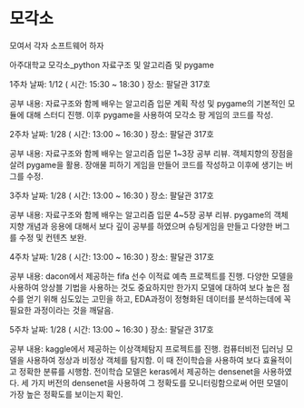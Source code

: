 # 모각소

모여서 
각자
소프트웨어 하자

아주대학교 모각소_python 자료구조 및 알고리즘 및 pygame

1주차 날짜: 1/12 ( 시간: 15:30 ~ 18:30 ) 장소: 팔달관 317호

공부 내용: 자료구조와 함께 배우는 알고리즘 입문 계획 작성 및 pygame의 기본적인 모듈에 대해 스터디 진행. 이후 pygame을 사용하여 모각소 팡 게임의 코드를 작성.

2주차 날짜: 1/28 ( 시간: 13:00 ~ 16:30 ) 장소: 팔달관 317호

공부 내용: 자료구조와 함께 배우는 알고리즘 입문 1~3장 공부 리뷰. 객체지향의 장점을 살려 pygame을 활용. 장애물 피하기 게임을 만들어 코드를 작성하고 이후에 생기는 버그를 수정.

3주차 날짜: 1/28 ( 시간: 13:00 ~ 16:30 ) 장소: 팔달관 317호

공부 내용: 자료구조와 함께 배우는 알고리즘 입문 4~5장 공부 리뷰. pygame의 객체지향 개념과 응용에 대해서 보다 깊이 공부를 하였으며 슈팅게임을 만들고 다양한 버그를 수정 및 컨텐츠 보완.

4주차 날짜: 1/28 ( 시간: 13:00 ~ 16:30 ) 장소: 팔달관 317호

공부 내용: dacon에서 제공하는 fifa 선수 이적료 예측 프로젝트를 진행. 다양한 모델을 사용하여 앙상블 기법을 사용하는 것도 중요하지만 한가지 모델에 대하여 보다 높은 점수를 얻기 위해 심도있는 고민을 
하고, EDA과정이 정형화된 데이터를 분석하는데에 꼭 필요한 과정이라는 것을 깨달음.

5주차 날짜: 1/28 ( 시간: 13:00 ~ 16:30 ) 장소: 팔달관 317호

공부 내용: kaggle에서 제공하는 이상객체탐지 프로젝트를 진행. 컴퓨터비전 딥러닝 모델을 사용하여 정상과 비정상 객체를 탐지함. 이 때 전이학습을 사용하여 보다 효율적이고 정확한 분류를 시행함. 
전이학습 모델은 keras에서 제공하는 densenet을 사용하였다. 세 가지 버전의 densenet을 사용하여 그 정확도를 모니터링함으로써 어떤 모델이 가장 높은 정확도를 보이는지 확인.
